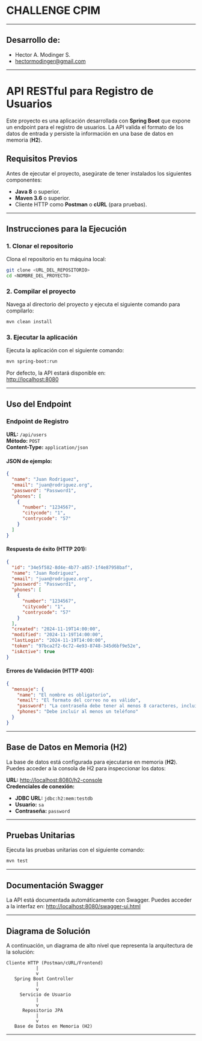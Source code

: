 # **CHALLENGE CPIM**

---

## **Desarrollo de:**

- Hector A. Modinger S.
- [hectormodinger@gmail.com](mailto:hectormodinger@gmail.com)

---

# **API RESTful para Registro de Usuarios**

Este proyecto es una aplicación desarrollada con **Spring Boot** que expone un endpoint para el registro de usuarios. La API valida el formato de los datos de entrada y persiste la información en una base de datos en memoria (**H2**).

## **Requisitos Previos**

Antes de ejecutar el proyecto, asegúrate de tener instalados los siguientes componentes:

- **Java 8** o superior.
- **Maven 3.6** o superior.
- Cliente HTTP como **Postman** o **cURL** (para pruebas).

---

## **Instrucciones para la Ejecución**

### **1. Clonar el repositorio**
Clona el repositorio en tu máquina local:
```bash
git clone <URL_DEL_REPOSITORIO>
cd <NOMBRE_DEL_PROYECTO>
```

### **2. Compilar el proyecto**
Navega al directorio del proyecto y ejecuta el siguiente comando para compilarlo:
```bash
mvn clean install
```

### **3. Ejecutar la aplicación**
Ejecuta la aplicación con el siguiente comando:
```bash
mvn spring-boot:run
```

Por defecto, la API estará disponible en:  
[http://localhost:8080](http://localhost:8080)

---

## **Uso del Endpoint**

### **Endpoint de Registro**
**URL:** `/api/users`  
**Método:** `POST`  
**Content-Type:** `application/json`

#### **JSON de ejemplo:**
```json
{
  "name": "Juan Rodriguez",
  "email": "juan@rodriguez.org",
  "password": "Password1",
  "phones": [
    {
      "number": "1234567",
      "citycode": "1",
      "contrycode": "57"
    }
  ]
}
```

#### **Respuesta de éxito (HTTP 201):**
```json
{
  "id": "34e5f582-8d4e-4b77-a857-1f4e87958baf",
  "name": "Juan Rodriguez",
  "email": "juan@rodriguez.org",
  "password": "Password1",
  "phones": [
    {
      "number": "1234567",
      "citycode": "1",
      "contrycode": "57"
    }
  ],
  "created": "2024-11-19T14:00:00",
  "modified": "2024-11-19T14:00:00",
  "lastLogin": "2024-11-19T14:00:00",
  "token": "97bca2f2-6c72-4e93-8748-345d6bf9e52e",
  "isActive": true
}
```

#### **Errores de Validación (HTTP 400):**
```json
{
  "mensaje": {
    "name": "El nombre es obligatorio",
    "email": "El formato del correo no es válido",
    "password": "La contraseña debe tener al menos 8 caracteres, incluir una letra mayúscula y un número",
    "phones": "Debe incluir al menos un teléfono"
  }
}
```

---

## **Base de Datos en Memoria (H2)**

La base de datos está configurada para ejecutarse en memoria (**H2**).  
Puedes acceder a la consola de H2 para inspeccionar los datos:

**URL:** [http://localhost:8080/h2-console](http://localhost:8080/h2-console)  
**Credenciales de conexión:**
- **JDBC URL:** `jdbc:h2:mem:testdb`
- **Usuario:** `sa`
- **Contraseña:** `password`

---

## **Pruebas Unitarias**

Ejecuta las pruebas unitarias con el siguiente comando:
```bash
mvn test
```

---

## **Documentación Swagger**

La API está documentada automáticamente con Swagger. Puedes acceder a la interfaz en:
[http://localhost:8080/swagger-ui.html](http://localhost:8080/swagger-ui.html)

---

## **Diagrama de Solución**

A continuación, un diagrama de alto nivel que representa la arquitectura de la solución:

```plaintext
Cliente HTTP (Postman/cURL/Frontend)
           |
           v
   Spring Boot Controller
           |
           v
     Servicio de Usuario
           |
           v
      Repositorio JPA
           |
           v
   Base de Datos en Memoria (H2)
```

---